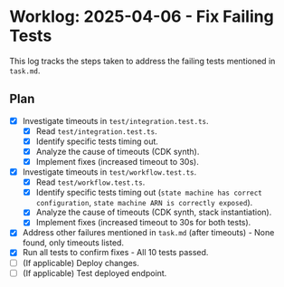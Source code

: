 # Worklog: 2025-04-06 - Fix Failing Tests

This log tracks the steps taken to address the failing tests mentioned in `task.md`.

## Plan

- [x] Investigate timeouts in `test/integration.test.ts`.
    - [x] Read `test/integration.test.ts`.
    - [x] Identify specific tests timing out.
    - [x] Analyze the cause of timeouts (CDK synth).
    - [x] Implement fixes (increased timeout to 30s).
- [x] Investigate timeouts in `test/workflow.test.ts`.
    - [x] Read `test/workflow.test.ts`.
    - [x] Identify specific tests timing out (`state machine has correct configuration`, `state machine ARN is correctly exposed`).
    - [x] Analyze the cause of timeouts (CDK synth, stack instantiation).
    - [x] Implement fixes (increased timeout to 30s for both tests).
- [x] Address other failures mentioned in `task.md` (after timeouts) - None found, only timeouts listed.
- [x] Run all tests to confirm fixes - All 10 tests passed.
- [ ] (If applicable) Deploy changes.
- [ ] (If applicable) Test deployed endpoint.